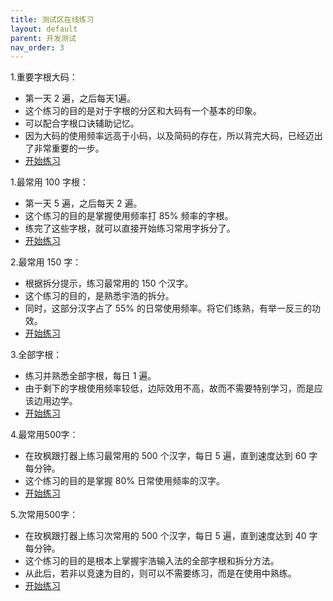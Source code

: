 ```yaml
---
title: 测试区在线练习
layout: default
parent: 开发测试
nav_order: 3
---
```


1.重要字根大码：

- 第一天 2 遍，之后每天1遍。
- 这个练习的目的是对于字根的分区和大码有一个基本的印象。
- 可以配合字根口诀辅助记忆。
- 因为大码的使用频率远高于小码，以及简码的存在，所以背完大码，已经迈出了非常重要的一步。
- [开始练习](../../beta/practice/practice_dama)  

1.最常用 100 字根：  

- 第一天 5 遍，之后每天 2 遍。  
- 这个练习的目的是掌握使用频率打 85% 频率的字根。
- 练完了这些字根，就可以直接开始练习常用字拆分了。
- [开始练习](../../beta/practice/practice_100)  

2.最常用 150 字：  

- 根据拆分提示，练习最常用的 150 个汉字。
- 这个练习的目的，是熟悉宇浩的拆分。
- 同时，这部分汉字占了 55% 的日常使用频率。将它们练熟，有举一反三的功效。  
- [开始练习](../../beta/practice/practice_characters)

3.全部字根：  

- 练习并熟悉全部字根，每日 1 遍。  
- 由于剩下的字根使用频率较低，边际效用不高，故而不需要特别学习，而是应该边用边学。
- [开始练习](../../beta/practice/practice)

4.最常用500字：  

- 在玫枫跟打器上练习最常用的 500 个汉字，每日 5 遍，直到速度达到 60 字每分钟。
- 这个练习的目的是掌握 80% 日常使用频率的汉字。
- [开始练习](https://kylebing.cn/tools/typepad/)

5.次常用500字：  

- 在玫枫跟打器上练习次常用的 500 个汉字，每日 5 遍，直到速度达到 40 字每分钟。
- 这个练习的目的是根本上掌握宇浩输入法的全部字根和拆分方法。
- 从此后，若非以竞速为目的，则可以不需要练习，而是在使用中熟练。
- [开始练习](https://kylebing.cn/tools/typepad/)
